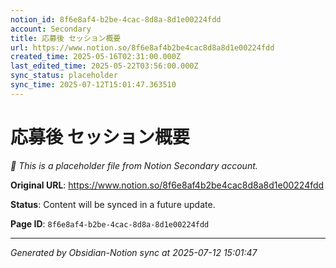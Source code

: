 ```yaml
---
notion_id: 8f6e8af4-b2be-4cac-8d8a-8d1e00224fdd
account: Secondary
title: 応募後 セッション概要
url: https://www.notion.so/8f6e8af4b2be4cac8d8a8d1e00224fdd
created_time: 2025-05-16T02:31:00.000Z
last_edited_time: 2025-05-22T03:56:00.000Z
sync_status: placeholder
sync_time: 2025-07-12T15:01:47.363510
---
```


# 応募後 セッション概要

*🔄 This is a placeholder file from Notion Secondary account.*

**Original URL**: https://www.notion.so/8f6e8af4b2be4cac8d8a8d1e00224fdd

**Status**: Content will be synced in a future update.

**Page ID**: `8f6e8af4-b2be-4cac-8d8a-8d1e00224fdd`

---

*Generated by Obsidian-Notion sync at 2025-07-12 15:01:47*
